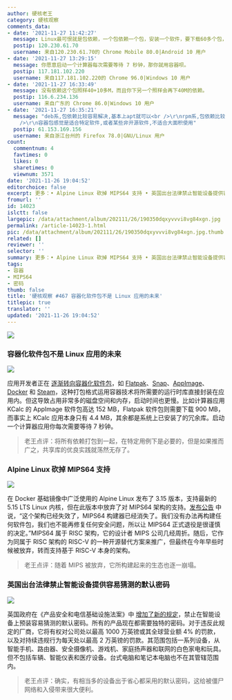 ```yaml
---
author: 硬核老王
category: 硬核观察
comments_data:
- date: '2021-11-27 11:42:27'
  message: Linux最可恨就是包依赖，一个包依赖一个包，安装一个软件，要下载60多个包，软件10M，包有40M，有些旧包被移除让软件根本不能安装。容器占体积固然让人讨厌，可Linux的包依赖解决了吗？
  postip: 120.230.61.70
  username: 来自120.230.61.70的 Chrome Mobile 80.0|Android 10 用户
- date: '2021-11-27 13:29:15'
  message: 你愿意启动一个计算器每次需要等待 7 秒钟，那你就用容器呗。
  postip: 117.181.102.220
  username: 来自117.181.102.220的 Chrome 96.0|Windows 10 用户
- date: '2021-11-27 16:33:49'
  message: 没有依赖这个包照样40+10多M，而且你下另一个照样会再下40M的依赖。
  postip: 116.6.234.136
  username: 来自广东的 Chrome 86.0|Windows 10 用户
- date: '2021-11-27 16:35:21'
  message: "deb系,包依赖比较容易解决,基本上apt就可以<br />\r\nrpm系,包依赖比较麻烦点,<br />\r\n容器包体积大勉强也就算了,关键是启动速度,运行速度都慢,当然不追求速度,那就无所谓,<br
    />\r\n容器包感觉是适合特定软件,或者某些非开源软件,不适合大面积使用"
  postip: 61.153.169.156
  username: 来自浙江台州的 Firefox 78.0|GNU/Linux 用户
count:
  commentnum: 4
  favtimes: 0
  likes: 0
  sharetimes: 0
  viewnum: 3571
date: '2021-11-26 19:04:52'
editorchoice: false
excerpt: 更多：• Alpine Linux 砍掉 MIPS64 支持 • 英国出台法律禁止智能设备提供容易猜测的默认密码
fromurl: ''
id: 14023
islctt: false
largepic: /data/attachment/album/202111/26/190350dqxyvvvi8vg84xgn.jpg
permalink: /article-14023-1.html
pic: /data/attachment/album/202111/26/190350dqxyvvvi8vg84xgn.jpg.thumb.jpg
related: []
reviewer: ''
selector: ''
summary: 更多：• Alpine Linux 砍掉 MIPS64 支持 • 英国出台法律禁止智能设备提供容易猜测的默认密码
tags:
- 容器
- MIPS64
- 密码
thumb: false
title: '硬核观察 #467 容器化软件包不是 Linux 应用的未来'
titlepic: true
translator: ''
updated: '2021-11-26 19:04:52'
---
```


![](/data/attachment/album/202111/26/190350dqxyvvvi8vg84xgn.jpg)


### 容器化软件包不是 Linux 应用的未来


![](/data/attachment/album/202111/26/190358gexxhzhqxxfh9qxq.jpg)


应用开发者正在 [逐渐转向容器化软件包](https://ludocode.com/blog/flatpak-is-not-the-future)，如 [Flatpak](https://www.flatpak.org/)、[Snap](https://snapcraft.io/)、[AppImage](https://appimage.org/)、[Docker](https://www.docker.com/) 和 [Steam](https://store.steampowered.com/)，这种打包格式运用容器技术将所需要的运行时库直接封装在应用内。但这导致占用非常多的磁盘空间和内存，启动时间也更慢。比如计算器应用 KCalc 的 AppImage 软件包高达 152 MB，Flatpak 软件包则需要下载 900 MB，而事实上 KCalc 应用本身只有 4.4 MB，其余都是系统上已安装了的冗余库。启动一个计算器应用你每次需要等待 7 秒钟。



> 
> 老王点评：将所有依赖打包到一起，在特定用例下是必要的，但是如果推而广之，共享库的优良实践就荡然无存了。
> 
> 
> 


### Alpine Linux 砍掉 MIPS64 支持


![](/data/attachment/album/202111/26/190415z7x5c5ulel6z75m7.jpg)


在 Docker 基础镜像中广泛使用的 Alpine Linux 发布了 3.15 版本，支持最新的 5.15 LTS Linux 内核，但在此版本中放弃了对 MIPS64 架构的支持。[发布公告](https://alpinelinux.org/posts/Alpine-3.15.0-released.html) 中说，“这个架构已经失效了，MIPS64 构建器已经消失了。我们没有办法再构建任何软件包，我们也不能再修复任何安全问题，所以让 MIPS64 正式退役是很谨慎的决定。”MIPS64 属于 RISC 架构，它的设计者 MIPS 公司几经周折。随后，它作为同属于 RISC 架构的 RISC-V 的一种开源替代方案来推广，但最终在今年早些时候被放弃，转而支持基于 RISC-V 本身的架构。



> 
> 老王点评：随着 MIPS 被放弃，它所构建起来的生态也逐一崩塌。
> 
> 
> 


### 英国出台法律禁止智能设备提供容易猜测的默认密码


![](/data/attachment/album/202111/26/190436b9afyrs91bi2ao15.jpg)


英国政府在《产品安全和电信基础设施法案》中 [增加了新的规定](https://www.bbc.com/news/technology-59400762)，禁止在智能设备上预装容易猜测的默认密码。所有的产品现在都需要独特的密码。对于违反此规定的厂商，它将有权对公司处以最高 1000 万英镑或其全球营业额 4% 的罚款，以及对持续违规行为每天处以最高 2 万英镑的罚款。其范围包括一系列设备，从智能手机、路由器、安全摄像机、游戏机、家庭扬声器和联网的白色家电和玩具。但不包括车辆、智能仪表和医疗设备。台式电脑和笔记本电脑也不在其管辖范围内。



> 
> 老王点评：确实，有相当多的设备出于省心都采用的默认密码，这给被僵尸网络和入侵带来很大便利。
> 
> 
>